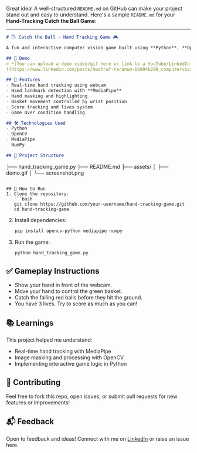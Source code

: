 Great idea! A well-structured `README.md` on GitHub can make your project stand out and easy to understand. Here's a sample `README.md` for your **Hand-Tracking Catch the Ball Game**:

---

```markdown
# 🖐️ Catch the Ball - Hand Tracking Game 🎮

A fun and interactive computer vision game built using **Python**, **OpenCV**, and **MediaPipe**. Control a virtual basket with your **hand gestures** to catch falling balls in real-time!

## 🎥 Demo
> *(You can upload a demo video/gif here or link to a YouTube/LinkedIn post)*  
!(https://www.linkedin.com/posts/mushraf-taranum-bb994b299_computervision-mediapipe-opencv-activity-7334619290463031296-JxV9?utm_source=share&utm_medium=member_desktop&rcm=ACoAAEg4kP0Bc6NnUjS_QeX9Db_ncjs4El5phAc)

## 🚀 Features
- Real-time hand tracking using webcam
- Hand landmark detection with **MediaPipe**
- Hand masking and highlighting
- Basket movement controlled by wrist position
- Score tracking and lives system
- Game Over condition handling

## 🛠️ Technologies Used
- Python
- OpenCV
- MediaPipe
- NumPy

## 📁 Project Structure
```

├── hand\_tracking\_game.py
├── README.md
├── assets/
│   ├── demo.gif
│   └── screenshot.png

````

## 📌 How to Run
1. Clone the repository:
   ```bash
   git clone https://github.com/your-username/hand-tracking-game.git
   cd hand-tracking-game
````

2. Install dependencies:

   ```bash
   pip install opencv-python mediapipe numpy
   ```

3. Run the game:

   ```bash
   python hand_tracking_game.py
   ```

## ✅ Gameplay Instructions

* Show your hand in front of the webcam.
* Move your hand to control the green basket.
* Catch the falling red balls before they hit the ground.
* You have 3 lives. Try to score as much as you can!

## 📚 Learnings

This project helped me understand:

* Real-time hand tracking with MediaPipe
* Image masking and processing with OpenCV
* Implementing interactive game logic in Python

## 🤝 Contributing

Feel free to fork this repo, open issues, or submit pull requests for new features or improvements!

## 📬 Feedback

Open to feedback and ideas! Connect with me on [LinkedIn](www.linkedin.com/in/mushraf-taranum-bb994b299) or raise an issue here.

